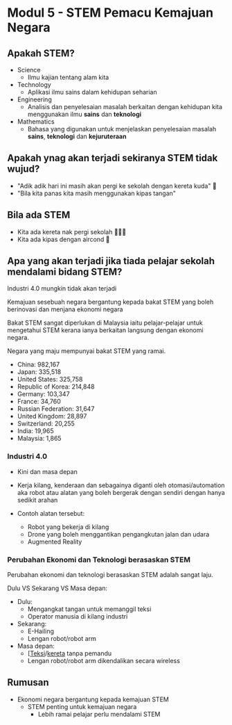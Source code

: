 # Modul 5 - STEM Pemacu Kemajuan Negara

## Apakah STEM?

* Science
    * Ilmu kajian tentang alam kita
* Technology
    * Aplikasi ilmu sains dalam kehidupan seharian
* Engineering
    * Analisis dan penyelesaian masalah berkaitan dengan kehidupan kita menggunakan ilmu **sains** dan **teknologi** 
* Mathematics
    * Bahasa yang digunakan untuk menjelaskan penyelesaian masalah **sains**, **teknologi** dan **kejuruteraan**

## Apakah ynag akan terjadi sekiranya STEM tidak wujud?
* "Adik adik hari ini masih akan pergi ke sekolah dengan kereta kuda" 🐎
* "Bila kita panas kita masih menggunakan kipas tangan"

## Bila ada STEM
* Kita ada kereta nak pergi sekolah 🥳🚗💨
* Kita ada kipas dengan aircond 🥶

## Apa yang akan terjadi jika tiada pelajar sekolah mendalami bidang STEM? 

Industri 4.0 mungkin tidak akan terjadi

Kemajuan sesebuah negara bergantung kepada bakat STEM yang boleh berinovasi dan menjana ekonomi negara

Bakat STEM sangat diperlukan di Malaysia iaitu pelajar-pelajar untuk mengetahui STEM kerana ianya berkaitan langsung dengan ekonomi negara.

Negara yang maju mempunyai bakat STEM yang ramai.

* China: 982,167
* Japan: 335,518
* United States: 325,758
* Republic of Korea: 214,848
* Germany: 103,347
* France: 34,760
* Russian Federation: 31,647
* United Kingdom: 28,897
* Switzerland: 20,255
* India: 19,965
* Malaysia: 1,865


### Industri 4.0
* Kini dan masa depan
* Kerja kilang, kenderaan dan sebagainya diganti oleh otomasi/automation aka robot atau alatan yang boleh bergerak dengan sendiri dengan hanya sedikit arahan

* Contoh alatan tersebut:
    * Robot yang bekerja di kilang
    * Drone yang boleh menggantikan pengangkutan jalan dan udara 
    * Augmented Reality

### Perubahan Ekonomi dan Teknologi berasaskan STEM
Perubahan ekonomi dan teknologi berasaskan STEM adalah sangat laju.

Dulu VS Sekarang VS Masa depan:
* Dulu:
    * Mengangkat tangan untuk memanggil teksi
    * Operator manusia di kilang industri
* Sekarang:
    * E-Hailing
    * Lengan robot/robot arm
* Masa depan:
    * [[Teksi](https://en.wikipedia.org/wiki/Robotaxi)/[kereta](https://en.m.wikipedia.org/wiki/Self-driving_car) tanpa pemandu
    * Lengan robot/robot arm dikendalikan secara wireless

## Rumusan
* Ekonomi negara bergantung kepada kemajuan STEM
    * STEM penting untuk kemajuan negara
        * Lebih ramai pelajar perlu mendalami STEM